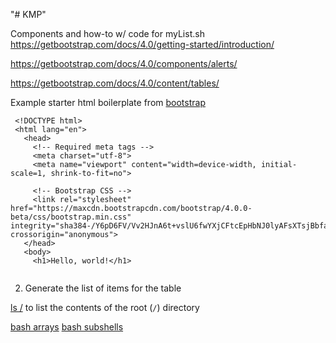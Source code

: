 "# KMP" 


Components and how-to w/ code for myList.sh
https://getbootstrap.com/docs/4.0/getting-started/introduction/

https://getbootstrap.com/docs/4.0/components/alerts/

https://getbootstrap.com/docs/4.0/content/tables/



 Example starter html boilerplate from [bootstrap](https://getbootstrap.com/docs/4.0/getting-started/introduction/)
 ```
  <!DOCTYPE html>
  <html lang="en">
    <head>
      <!-- Required meta tags -->
      <meta charset="utf-8">
      <meta name="viewport" content="width=device-width, initial-scale=1, shrink-to-fit=no">

      <!-- Bootstrap CSS -->
      <link rel="stylesheet" href="https://maxcdn.bootstrapcdn.com/bootstrap/4.0.0-beta/css/bootstrap.min.css" integrity="sha384-/Y6pD6FV/Vv2HJnA6t+vslU6fwYXjCFtcEpHbNJ0lyAFsXTsjBbfaDjzALeQsN6M" crossorigin="anonymous">
    </head>
    <body>
      <h1>Hello, world!</h1>
      
```

2. Generate the list of items for the table

[ls /](https://linux.die.net/man/1/ls) to list the contents of the root (`/`) directory

[bash arrays](https://www.gnu.org/software/bash/manual/html_node/Arrays.html)
[bash subshells](http://tldp.org/LDP/abs/html/subshells.html)
